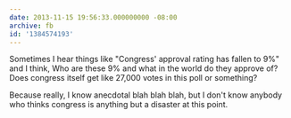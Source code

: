 ```yaml
---
date: 2013-11-15 19:56:33.000000000 -08:00
archive: fb
id: '1384574193'
---
```


Sometimes I hear things like "Congress' approval rating has fallen to 9%" and I think, Who are these 9% and what in the world do they approve of? Does congress itself get like 27,000 votes in this poll or something?

Because really, I know anecdotal blah blah blah, but I don't know anybody who thinks congress is anything but a disaster at this point.
